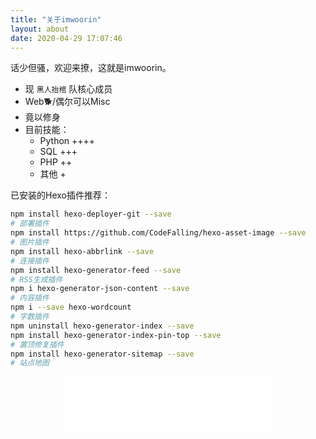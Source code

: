 ```yaml
---
title: "关于imwoorin"
layout: about
date: 2020-04-29 17:07:46
---
```


话少但骚，欢迎来撩，这就是imwoorin。

- 现 `黑人抬棺` 队核心成员
- Web🐕/偶尔可以Misc
- 竟以修身
- 目前技能：
  - Python ++++
  - SQL +++
  - PHP ++
  - 其他 +



已安装的Hexo插件推荐：

```bash
npm install hexo-deployer-git --save	
# 部署插件
npm install https://github.com/CodeFalling/hexo-asset-image --save
# 图片插件
npm install hexo-abbrlink --save
# 连接插件
npm install hexo-generator-feed --save
# RSS生成插件
npm i hexo-generator-json-content --save
# 内容插件
npm i --save hexo-wordcount
# 字数插件
npm uninstall hexo-generator-index --save  
npm install hexo-generator-index-pin-top --save
# 置顶修复插件
npm install hexo-generator-sitemap --save
# 站点地图
```



<center><iframe frameborder="no" border="0" marginwidth="0" marginheight="0" width=330 height=86 src="//music.163.com/outchain/player?type=2&id=1491212&auto=1&height=66"></iframe></center>